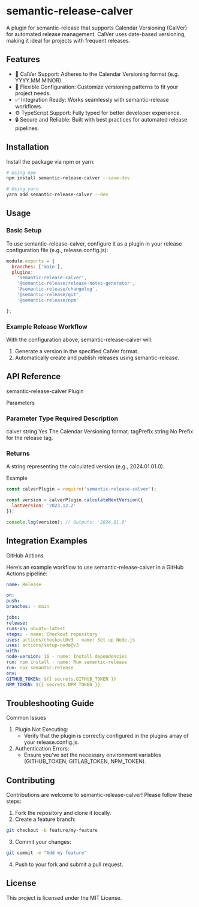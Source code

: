 # semantic-release-calver

A plugin for semantic-release that supports Calendar Versioning (CalVer) for automated release management. CalVer uses date-based versioning, making it ideal for projects with frequent releases.

## Features

- 📅 CalVer Support: Adheres to the Calendar Versioning format (e.g. YYYY.MM.MINOR).
- 🔧 Flexible Configuration: Customize versioning patterns to fit your project needs.
- ✅ Integration Ready: Works seamlessly with semantic-release workflows.
- ⚙️ TypeScript Support: Fully typed for better developer experience.
- 🔒 Secure and Reliable: Built with best practices for automated release pipelines.

## Installation

Install the package via npm or yarn:

```sh
# Using npm
npm install semantic-release-calver --save-dev

# Using yarn
yarn add semantic-release-calver --dev
```

## Usage

### Basic Setup

To use semantic-release-calver, configure it as a plugin in your release configuration file (e.g., release.config.js):

```js
module.exports = {
  branches: ['main'],
  plugins:
    'semantic-release-calver',
    '@semantic-release/release-notes-generator',
    '@semantic-release/changelog',
    '@semantic-release/git',
    '@semantic-release/npm'

};
```

### Example Release Workflow

With the configuration above, semantic-release-calver will:

1. Generate a version in the specified CalVer format.
2. Automatically create and publish releases using semantic-release.

## API Reference

semantic-release-calver Plugin

Parameters

### Parameter Type Required Description

calver string Yes The Calendar Versioning format.
tagPrefix string No Prefix for the release tag.

### Returns

A string representing the calculated version (e.g., 2024.01.01.0).

Example

```js
const calverPlugin = require('semantic-release-calver');

const version = calverPlugin.calculateNextVersion({
  lastVersion: '2023.12.2'
});

console.log(version); // Outputs: '2024.01.0'
```

## Integration Examples

GitHub Actions

Here’s an example workflow to use semantic-release-calver in a GitHub Actions pipeline:

```yaml
name: Release

on:
push:
branches: - main

jobs:
release:
runs-on: ubuntu-latest
steps: - name: Checkout repository
uses: actions/checkout@v3 - name: Set up Node.js
uses: actions/setup-node@v3
with:
node-version: 16 - name: Install dependencies
run: npm install - name: Run semantic-release
run: npx semantic-release
env:
GITHUB_TOKEN: ${{ secrets.GITHUB_TOKEN }}
NPM_TOKEN: ${{ secrets.NPM_TOKEN }}
```

## Troubleshooting Guide

Common Issues

1. Plugin Not Executing:
   - Verify that the plugin is correctly configured in the plugins array of your release.config.js.
2. Authentication Errors:
   - Ensure you’ve set the necessary environment variables (GITHUB_TOKEN, GITLAB_TOKEN, NPM_TOKEN).

## Contributing

Contributions are welcome to semantic-release-calver! Please follow these steps:

1. Fork the repository and clone it locally.
2. Create a feature branch:

```sh
git checkout -b feature/my-feature
```

3. Commit your changes:

```sh
git commit -m "Add my feature"
```

4. Push to your fork and submit a pull request.

## License

This project is licensed under the MIT License.
